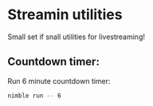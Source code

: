# Streamin utilities
Small set if snall utilities for livestreaming!

## Countdown timer:

Run 6 minute countdown timer:
```bash
nimble run -- 6
```